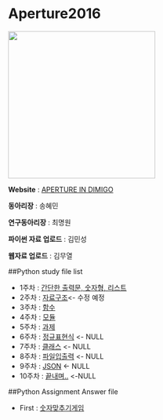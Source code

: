 # Aperture2016

<img src="http://cdn.shopify.com/s/files/1/0080/8372/products/tattly_jason_santa_maria_aperture_web_design_01_grande.jpg?v=1444337564" width="300" height="300">

**Website** : [APERTURE IN DIMIGO](http://aperturecs.com)

**동아리장** : 송혜민

**연구동아리장** : 최명원

**파이썬 자료 업로드** : 김민성

**웹자료 업로드** : 김무열

##Python study file list
* 1주차 : [간단한 출력문, 숫자형, 리스트](https://github.com/MaseKor/Aperture2016/blob/master/Python%20Study%20File/1일차.md)
* 2주차 : [자료구조](https://github.com/MaseKor/Aperture2016/blob/master/Python%20Study%20File/2일차.md)<- 수정 예정
* 3주차 : [함수](https://github.com/MaseKor/Aperture2016/blob/master/Python%20Study%20File/3일차.md)
* 4주차 : [모듈](https://github.com/MaseKor/Aperture2016/blob/master/Python%20Study%20File/4일차.md)
* 5주차 : [과제](https://github.com/MaseKor/Aperture2016/blob/master/Python%20Study%20File/5주차.md) 
* 6주차 : [정규표현식]() <- NULL
* 7주차 : [클래스]() <- NULL
* 8주차 : [파일입출력]() <- NULL
* 9주차 : [JSON]() <- NULL
* 10주차 : [끝내며..]() <-NULL


##Python Assignment Answer file

*	First : [숫자맞추기게임](https://github.com/MaseKor/Aperture2016/blob/master/Python%20Assignment%20Answer/숙제%201일차%20답안.py)
